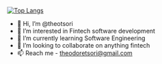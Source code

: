[![Top Langs](https://github-readme-stats.vercel.app/api/top-langs/?username=anuraghazra&layout=compact)](https://github.com/anuraghazra/github-readme-stats)
<br>
- 👋 Hi, I’m @theotsori
- 👀 I’m interested in Fintech software development
- 🌱 I’m currently learning Software Engineering
- 💞️ I’m looking to collaborate on anything fintech
- 📫 Reach me - theodoretsori@gmail.com

<!---
theotsori/theotsori is a ✨ special ✨ repository.
--->
